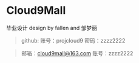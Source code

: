 # Cloud9Mall
毕业设计
design by fallen and 邹梦丽

> github:
账号：projcloud9
密码：zzzz2222

>邮箱：cloud9mall@163.com
账号：zzzz2222